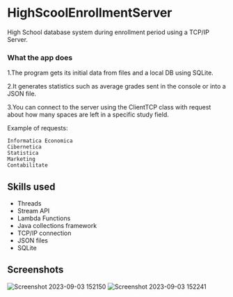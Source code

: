 # HighScoolEnrollmentServer

High School database system during enrollment period using a TCP/IP Server.

### What the app does

1.The program gets its initial data from files and a local DB using SQLite.

2.It generates statistics such as average grades sent in the console or into a JSON file.

3.You can connect to the server using the ClientTCP class with request about how many spaces are left in a specific study field.

Example of requests: 

    Informatica Economica  
    Cibernetica  
    Statistica  
    Marketing  
    Contabilitate

## Skills used

  - Threads
  - Stream API
  - Lambda Functions
  - Java collections framework
  - TCP/IP connection
  - JSON files
  - SQLite

## Screenshots

![Screenshot 2023-09-03 152150](https://github.com/OctavianGheorghiu/HighScoolEnrollmentServer/assets/127142875/4933850f-d4bc-4792-893f-3a856848c744)
![Screenshot 2023-09-03 152241](https://github.com/OctavianGheorghiu/HighScoolEnrollmentServer/assets/127142875/1054adc9-3410-49af-b684-341c19265ba5)


